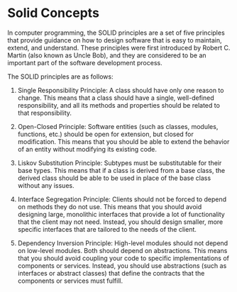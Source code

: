 # Solid Concepts

In computer programming, the SOLID principles are a set of five principles that provide guidance on how to design software that is easy to maintain, extend, and understand. These principles were first introduced by Robert C. Martin (also known as Uncle Bob), and they are considered to be an important part of the software development process.

The SOLID principles are as follows:

1.  Single Responsibility Principle: A class should have only one reason to change. This means that a class should have a single, well-defined responsibility, and all its methods and properties should be related to that responsibility.
    
2.  Open-Closed Principle: Software entities (such as classes, modules, functions, etc.) should be open for extension, but closed for modification. This means that you should be able to extend the behavior of an entity without modifying its existing code.
    
3.  Liskov Substitution Principle: Subtypes must be substitutable for their base types. This means that if a class is derived from a base class, the derived class should be able to be used in place of the base class without any issues.
    
4.  Interface Segregation Principle: Clients should not be forced to depend on methods they do not use. This means that you should avoid designing large, monolithic interfaces that provide a lot of functionality that the client may not need. Instead, you should design smaller, more specific interfaces that are tailored to the needs of the client.
    
5.  Dependency Inversion Principle: High-level modules should not depend on low-level modules. Both should depend on abstractions. This means that you should avoid coupling your code to specific implementations of components or services. Instead, you should use abstractions (such as interfaces or abstract classes) that define the contracts that the components or services must fulfill.